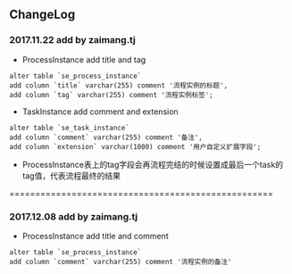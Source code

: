 ## ChangeLog

### 2017.11.22 add by zaimang.tj

* ProcessInstance add title and tag
```
alter table `se_process_instance`
add column `title` varchar(255) comment '流程实例的标题',
add column `tag` varchar(255) comment '流程实例标签';
```
* TaskInstance add comment and extension
```
alter table `se_task_instance`
add column `comment` varchar(255) comment '备注',
add column `extension` varchar(1000) comment '用户自定义扩展字段';
```


* ProcessInstance表上的tag字段会再流程完结的时候设置成最后一个task的tag值，代表流程最终的结果

===================================================


### 2017.12.08 add by zaimang.tj
* ProcessInstance add title and comment
```
alter table `se_process_instance`
add column `comment` varchar(255) comment '流程实例的备注'
```